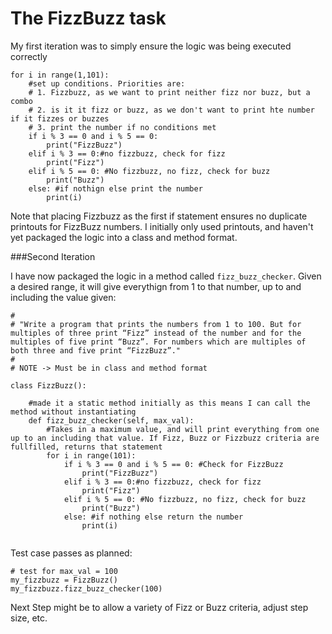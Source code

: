 # The FizzBuzz task

My first iteration was to simply ensure the logic was being executed correctly

```
for i in range(1,101):
    #set up conditions. Priorities are:
    # 1. Fizzbuzz, as we want to print neither fizz nor buzz, but a combo
    # 2. is it it fizz or buzz, as we don't want to print hte number if it fizzes or buzzes
    # 3. print the number if no conditions met
    if i % 3 == 0 and i % 5 == 0:
        print("FizzBuzz")
    elif i % 3 == 0:#no fizzbuzz, check for fizz
        print("Fizz")
    elif i % 5 == 0: #No fizzbuzz, no fizz, check for buzz
        print("Buzz")
    else: #if nothign else print the number
        print(i)

```
Note that placing Fizzbuzz as the first if statement ensures no duplicate printouts for FizzBuzz numbers. I initially only used printouts, and haven't yet packaged the logic into a class and method format.

###Second Iteration

I have now packaged the logic in a method called ```fizz_buzz_checker```. Given a desired range, it will give everythign from 1 to that number, up to and including the value given:

```# The Problem
#
# "Write a program that prints the numbers from 1 to 100. But for multiples of three print “Fizz” instead of the number and for the multiples of five print “Buzz”. For numbers which are multiples of both three and five print “FizzBuzz”."
#
# NOTE -> Must be in class and method format

class FizzBuzz():

    #made it a static method initially as this means I can call the method without instantiating
    def fizz_buzz_checker(self, max_val):
        #Takes in a maximum value, and will print everything from one up to an including that value. If Fizz, Buzz or Fizzbuzz criteria are fullfilled, returns that statement
        for i in range(101):
            if i % 3 == 0 and i % 5 == 0: #Check for FizzBuzz
                print("FizzBuzz")
            elif i % 3 == 0:#no fizzbuzz, check for fizz
                print("Fizz")
            elif i % 5 == 0: #No fizzbuzz, no fizz, check for buzz
                print("Buzz")
            else: #if nothing else return the number
                print(i)
                
```

Test case passes as planned:

```
# test for max_val = 100
my_fizzbuzz = FizzBuzz()
my_fizzbuzz.fizz_buzz_checker(100)
```

Next Step might be to allow a variety of Fizz or Buzz criteria, adjust step size, etc.